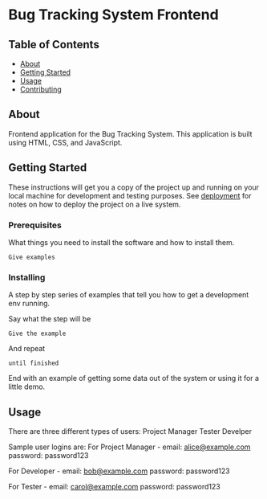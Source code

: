 # Bug Tracking System Frontend

## Table of Contents

- [About](#about)
- [Getting Started](#getting_started)
- [Usage](#usage)
- [Contributing](../CONTRIBUTING.md)

## About <a name = "about"></a>

Frontend application for the Bug Tracking System. This application is built using HTML, CSS, and JavaScript. 

## Getting Started <a name = "getting_started"></a>

These instructions will get you a copy of the project up and running on your local machine for development and testing purposes. See [deployment](#deployment) for notes on how to deploy the project on a live system.

### Prerequisites

What things you need to install the software and how to install them.

```
Give examples
```

### Installing

A step by step series of examples that tell you how to get a development env running.

Say what the step will be

```
Give the example
```

And repeat

```
until finished
```

End with an example of getting some data out of the system or using it for a little demo.

## Usage <a name = "usage"></a>

There are three different types of users:
Project Manager
Tester
Develper

Sample user logins are: 
For Project Manager - 
     email: alice@example.com
        password: password123
     
For Developer - 
     email: bob@example.com
        password: password123
     
For Tester - 
     email: carol@example.com
        password: password123
